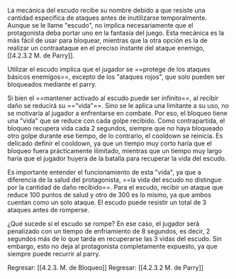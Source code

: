 
La mecánica del escudo recibe su nombre debido a que resiste una cantidad específica de ataques antes de inutilizarse temporalmente. Aunque se le llame "escudo", no implica necesariamente que el protagonista deba portar uno en la fantasía del juego. Esta mecánica es la más fácil de usar para bloquear, mientras que la otra opción es la de realizar un contraataque en el preciso instante del ataque enemigo, [[4.2.3.2 M. de Parry]]. 

Utilizar el escudo implica que el jugador se ==protege de los ataques básicos enemigos==, excepto de los "ataques rojos", que solo pueden ser bloqueados mediante el parry. 

Si bien el ==mantener activado al escudo puede ser infinito==, al recibir daño se reducirá su =="vida"==. Sino se le aplica una limitante a su uso, no se motivaría al jugador a enfrentarse en combate. Por eso, el bloqueo tiene una "vida" que se reduce con cada golpe recibido. Como contrapartida, el bloqueo recupera vida cada 2 segundos, siempre que no haya bloqueado otro golpe durante ese tiempo, de lo contrario, el cooldown se reinicia. Es delicado definir el cooldown, ya que un tiempo muy corto haría que el bloqueo fuera prácticamente ilimitado, mientras que un tiempo muy largo haría que el jugador huyera de la batalla para recuperar la vida del escudo.

Es importante entender el funcionamiento de esta "vida", ya que a diferencia de la salud del protagonista, ==la vida del escudo no distingue por la cantidad de daño recibido==. Para el escudo, recibir un ataque que reduce 100 puntos de salud y otro de 300 es lo mismo, ya que ambos cuentan como un solo ataque. El escudo puede resistir un total de 3 ataques antes de romperse.

¿Qué sucede si el escudo se rompe? En ese caso, el jugador será penalizado con un tiempo de enfriamiento de 8 segundos, es decir, 2 segundos más de lo que tarda en recuperarse las 3 vidas del escudo. Sin embargo, esto no deja al protagonista completamente expuesto, ya que siempre puede recurrir al parry.


Regresar: [[4.2.3. M. de Bloqueo]]
Regresar: [[4.2.3.2 M. de Parry]]